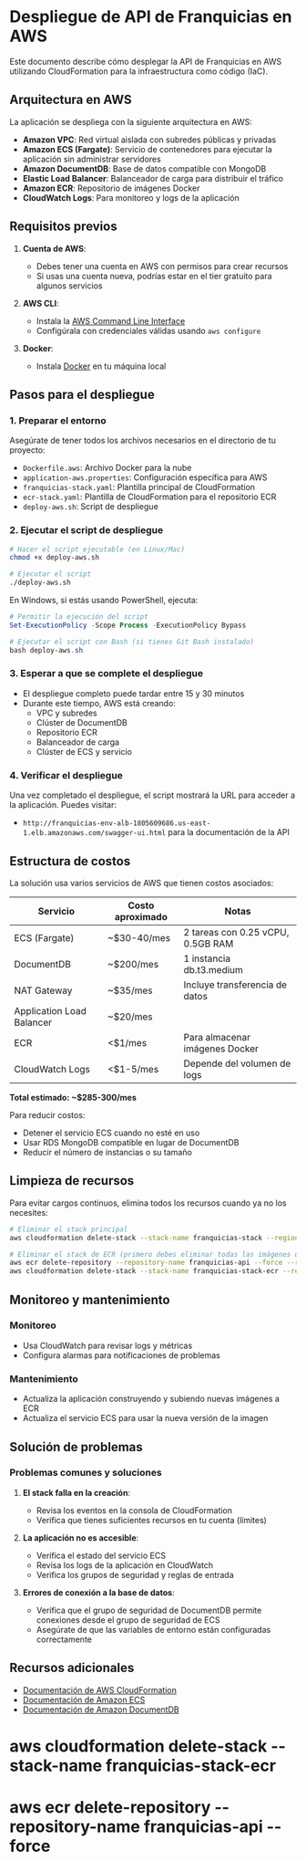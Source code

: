 # Despliegue de API de Franquicias en AWS

Este documento describe cómo desplegar la API de Franquicias en AWS utilizando CloudFormation para la infraestructura como código (IaC).

## Arquitectura en AWS

La aplicación se despliega con la siguiente arquitectura en AWS:

- **Amazon VPC**: Red virtual aislada con subredes públicas y privadas
- **Amazon ECS (Fargate)**: Servicio de contenedores para ejecutar la aplicación sin administrar servidores
- **Amazon DocumentDB**: Base de datos compatible con MongoDB
- **Elastic Load Balancer**: Balanceador de carga para distribuir el tráfico
- **Amazon ECR**: Repositorio de imágenes Docker
- **CloudWatch Logs**: Para monitoreo y logs de la aplicación

## Requisitos previos

1. **Cuenta de AWS**:
   - Debes tener una cuenta en AWS con permisos para crear recursos
   - Si usas una cuenta nueva, podrías estar en el tier gratuito para algunos servicios

2. **AWS CLI**:
   - Instala la [AWS Command Line Interface](https://aws.amazon.com/cli/)
   - Configúrala con credenciales válidas usando `aws configure`

3. **Docker**:
   - Instala [Docker](https://www.docker.com/get-started) en tu máquina local

## Pasos para el despliegue

### 1. Preparar el entorno

Asegúrate de tener todos los archivos necesarios en el directorio de tu proyecto:
- `Dockerfile.aws`: Archivo Docker para la nube
- `application-aws.properties`: Configuración específica para AWS
- `franquicias-stack.yaml`: Plantilla principal de CloudFormation
- `ecr-stack.yaml`: Plantilla de CloudFormation para el repositorio ECR
- `deploy-aws.sh`: Script de despliegue

### 2. Ejecutar el script de despliegue

```bash
# Hacer el script ejecutable (en Linux/Mac)
chmod +x deploy-aws.sh

# Ejecutar el script
./deploy-aws.sh
```

En Windows, si estás usando PowerShell, ejecuta:
```powershell
# Permitir la ejecución del script
Set-ExecutionPolicy -Scope Process -ExecutionPolicy Bypass

# Ejecutar el script con Bash (si tienes Git Bash instalado)
bash deploy-aws.sh
```

### 3. Esperar a que se complete el despliegue

- El despliegue completo puede tardar entre 15 y 30 minutos
- Durante este tiempo, AWS está creando:
  - VPC y subredes
  - Clúster de DocumentDB
  - Repositorio ECR
  - Balanceador de carga
  - Clúster de ECS y servicio

### 4. Verificar el despliegue

Una vez completado el despliegue, el script mostrará la URL para acceder a la aplicación. Puedes visitar:
- `http://franquicias-env-alb-1805609686.us-east-1.elb.amazonaws.com/swagger-ui.html` para la documentación de la API

## Estructura de costos

La solución usa varios servicios de AWS que tienen costos asociados:

| Servicio | Costo aproximado | Notas |
|----------|------------------|-------|
| ECS (Fargate) | ~$30-40/mes | 2 tareas con 0.25 vCPU, 0.5GB RAM |
| DocumentDB | ~$200/mes | 1 instancia db.t3.medium |
| NAT Gateway | ~$35/mes | Incluye transferencia de datos |
| Application Load Balancer | ~$20/mes | |
| ECR | <$1/mes | Para almacenar imágenes Docker |
| CloudWatch Logs | <$1-5/mes | Depende del volumen de logs |

**Total estimado: ~$285-300/mes**

Para reducir costos:
- Detener el servicio ECS cuando no esté en uso
- Usar RDS MongoDB compatible en lugar de DocumentDB
- Reducir el número de instancias o su tamaño

## Limpieza de recursos

Para evitar cargos continuos, elimina todos los recursos cuando ya no los necesites:

```bash
# Eliminar el stack principal
aws cloudformation delete-stack --stack-name franquicias-stack --region us-east-1

# Eliminar el stack de ECR (primero debes eliminar todas las imágenes del repositorio)
aws ecr delete-repository --repository-name franquicias-api --force --region us-east-1
aws cloudformation delete-stack --stack-name franquicias-stack-ecr --region us-east-1
```

## Monitoreo y mantenimiento

### Monitoreo
- Usa CloudWatch para revisar logs y métricas
- Configura alarmas para notificaciones de problemas

### Mantenimiento
- Actualiza la aplicación construyendo y subiendo nuevas imágenes a ECR
- Actualiza el servicio ECS para usar la nueva versión de la imagen

## Solución de problemas

### Problemas comunes y soluciones

1. **El stack falla en la creación**:
   - Revisa los eventos en la consola de CloudFormation
   - Verifica que tienes suficientes recursos en tu cuenta (límites)

2. **La aplicación no es accesible**:
   - Verifica el estado del servicio ECS
   - Revisa los logs de la aplicación en CloudWatch
   - Verifica los grupos de seguridad y reglas de entrada

3. **Errores de conexión a la base de datos**:
   - Verifica que el grupo de seguridad de DocumentDB permite conexiones desde el grupo de seguridad de ECS
   - Asegúrate de que las variables de entorno están configuradas correctamente

## Recursos adicionales

- [Documentación de AWS CloudFormation](https://docs.aws.amazon.com/cloudformation/)
- [Documentación de Amazon ECS](https://docs.aws.amazon.com/ecs/)
- [Documentación de Amazon DocumentDB](https://docs.aws.amazon.com/documentdb/)

# aws cloudformation delete-stack --stack-name franquicias-stack-ecr

# aws ecr delete-repository --repository-name franquicias-api --force